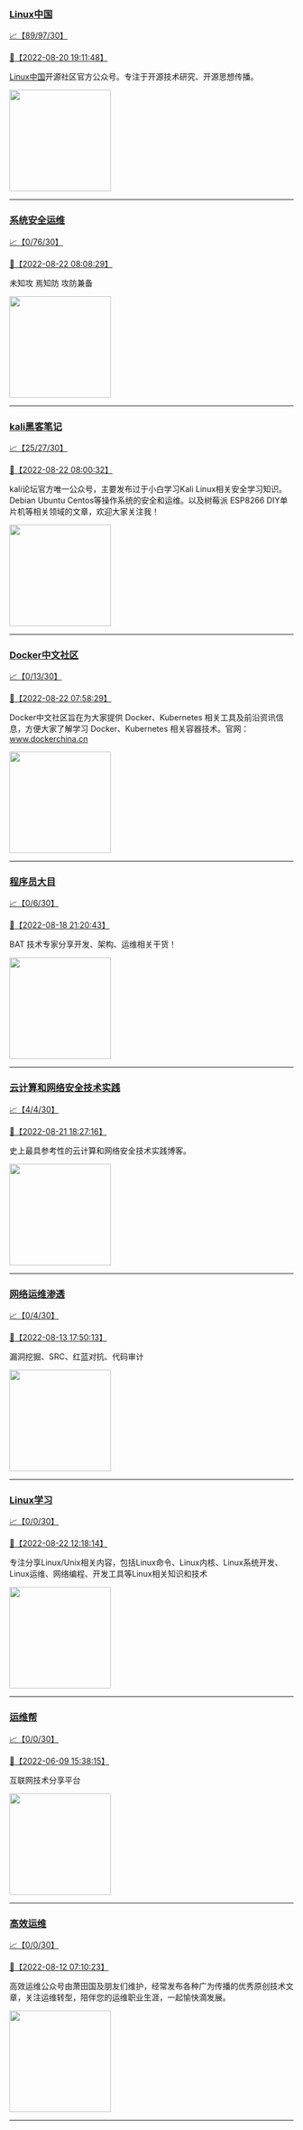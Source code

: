 
### [Linux中国](http://wechat.doonsec.com/wechat_echarts/?biz=MjM5NjQ4MjYwMQ==)

[:chart_with_upwards_trend:【89/97/30】](http://wechat.doonsec.com/wechat_echarts/?biz=MjM5NjQ4MjYwMQ==)

[:camera_flash:【2022-08-20 19:11:48】](https://mp.weixin.qq.com/s?__biz=MjM5NjQ4MjYwMQ==&mid=2664663243&idx=1&sn=dd213a492083ddfa73f647af812b13d1&chksm=bdcfb38d8ab83a9ba26f34d09db0fde091bdb43fd7ba0647e7693c1aae054e74135913b3ebe4&scene=27#wechat_redirect)

[Linux中国](https://linux.cn/)开源社区官方公众号。专注于开源技术研究、开源思想传播。

<img align="top" width="180" src="http://open.weixin.qq.com/qr/code?username=gh_52ef55f8adfd" alt="" />

---


### [系统安全运维](http://wechat.doonsec.com/wechat_echarts/?biz=Mzk0NjE0NDc5OQ==)

[:chart_with_upwards_trend:【0/76/30】](http://wechat.doonsec.com/wechat_echarts/?biz=Mzk0NjE0NDc5OQ==)

[:camera_flash:【2022-08-22 08:08:29】](https://mp.weixin.qq.com/s?__biz=Mzk0NjE0NDc5OQ==&mid=2247508346&idx=1&sn=d71a3c931a266193e4e7b9f27d26d460&chksm=c308720af47ffb1c0d0d8819d6a88de4c6ffabf565fcb97304b424d0b933471f74f1a08599c7&scene=27#wechat_redirect)

未知攻 焉知防 攻防兼备

<img align="top" width="180" src="http://open.weixin.qq.com/qr/code?username=gh_2c298b630170" alt="" />

---


### [kali黑客笔记](http://wechat.doonsec.com/wechat_echarts/?biz=MzkxMzIwNTY1OA==)

[:chart_with_upwards_trend:【25/27/30】](http://wechat.doonsec.com/wechat_echarts/?biz=MzkxMzIwNTY1OA==)

[:camera_flash:【2022-08-22 08:00:32】](https://mp.weixin.qq.com/s?__biz=MzkxMzIwNTY1OA==&mid=2247490571&idx=1&sn=b99a68333ad160197418b6428aa2fe90&chksm=c1006cfef677e5e821673b6522f4acd75c5783ba7e9305d7026bce91b5e637cb939105591edc&scene=27#wechat_redirect)

kali论坛官方唯一公众号，主要发布过于小白学习Kali Linux相关安全学习知识。Debian Ubuntu Centos等操作系统的安全和运维。以及树莓派 ESP8266 DIY单片机等相关领域的文章，欢迎大家关注我！

<img align="top" width="180" src="http://open.weixin.qq.com/qr/code?username=gh_fbcaf351ddc1" alt="" />

---


### [Docker中文社区](http://wechat.doonsec.com/wechat_echarts/?biz=MzI1NzI5NDM4Mw==)

[:chart_with_upwards_trend:【0/13/30】](http://wechat.doonsec.com/wechat_echarts/?biz=MzI1NzI5NDM4Mw==)

[:camera_flash:【2022-08-22 07:58:29】](https://mp.weixin.qq.com/s?__biz=MzI1NzI5NDM4Mw==&mid=2247492688&idx=1&sn=4de0f77dbb6a41192e8cac0c67dbce32&chksm=ea1b0d10dd6c8406e9fb39fc8704d0a4ae3081ac4a75233e6305b21b275ae9c5927aaa0335f0&scene=27#wechat_redirect)

Docker中文社区旨在为大家提供 Docker、Kubernetes 相关工具及前沿资讯信息，方便大家了解学习 Docker、Kubernetes 相关容器技术。官网：www.dockerchina.cn

<img align="top" width="180" src="http://open.weixin.qq.com/qr/code?username=gh_8620cb9f61a5" alt="" />

---


### [程序员大目](http://wechat.doonsec.com/wechat_echarts/?biz=MzI4ODQ3NjE2OA==)

[:chart_with_upwards_trend:【0/6/30】](http://wechat.doonsec.com/wechat_echarts/?biz=MzI4ODQ3NjE2OA==)

[:camera_flash:【2022-08-18 21:20:43】](https://mp.weixin.qq.com/s?__biz=MzI4ODQ3NjE2OA==&mid=2247499871&idx=1&sn=aa214dfb823a0dcb0cf73edbd6311277&chksm=ec3f5d38db48d42e479528fa7948198dbb761d0c676eee2206cf2dd9620be8d37698d11ff6c5&scene=27&key=42fda77b115ac87d8b428fad2e462fcd12d45b605d6ff0a7e0cfaa56fe53184d95927741bdee784f8758346e3879d4bc62d77fafb7ec1f14064143a4a2236f7c6ba6398c671bbe5e70d22712cedfd2243bd9c31c2bf7fbfa2ab7c3f44eaf3169940315c29680cc9a1d4b28f335df6c540eb06d4b45ed8d92c457bdc05ed2ddc4&ascene=15&uin=NTY2NTA4NjQ%3D&devicetype=Windows+10+x64&version=6307051f&lang=zh_CN&session_us=gh_c0e66757f805&exportkey=A2gXxvN%2Fwols%2Bx2uVKCa%2BV4%3D&acctmode=0&pass_ticket=nbAVwylOthGZ0VV%2BXAk71sC594v05R50saz1fCiEe9dZqpTTt1qZX%2FtDBPmcJ00P&wx_header=0&fontgear=2&scene=27#wechat_redirect)

BAT 技术专家分享开发、架构、运维相关干货！

<img align="top" width="180" src="http://open.weixin.qq.com/qr/code?username=gh_e6849e368b5f" alt="" />

---


### [云计算和网络安全技术实践](http://wechat.doonsec.com/wechat_echarts/?biz=MzA3MjM5MDc2Nw==)

[:chart_with_upwards_trend:【4/4/30】](http://wechat.doonsec.com/wechat_echarts/?biz=MzA3MjM5MDc2Nw==)

[:camera_flash:【2022-08-21 18:27:16】](https://mp.weixin.qq.com/s?__biz=MzA3MjM5MDc2Nw==&mid=2650747068&idx=1&sn=fb342eb152b91c1c06dfe68a8ed09c81&chksm=871491bcb06318aa1d8e56c8a786965ca9f32a72e4b6874fc995ce86ce65d77e5134c1f60e8f&scene=27#wechat_redirect)

史上最具参考性的云计算和网络安全技术实践博客。

<img align="top" width="180" src="http://open.weixin.qq.com/qr/code?username=gh_34d6b0cb5633" alt="" />

---


### [网络运维渗透](http://wechat.doonsec.com/wechat_echarts/?biz=MzA3MjMxODUwNg==)

[:chart_with_upwards_trend:【0/4/30】](http://wechat.doonsec.com/wechat_echarts/?biz=MzA3MjMxODUwNg==)

[:camera_flash:【2022-08-13 17:50:13】](https://mp.weixin.qq.com/s?__biz=MzA3MjMxODUwNg==&mid=2247485271&idx=1&sn=44e874fb8df962c365a921eb836c460f&chksm=9f216c12a856e504f9194623c3b3f672b994c7b098826755e5c4a2b38a82eda4bea3f1af692a&scene=27#wechat_redirect)

漏洞挖掘、SRC、红蓝对抗、代码审计

<img align="top" width="180" src="http://open.weixin.qq.com/qr/code?username=gh_304f5239b3b0" alt="" />

---


### [Linux学习](http://wechat.doonsec.com/wechat_echarts/?biz=MzI4MDEwNzAzNg==)

[:chart_with_upwards_trend:【0/0/30】](http://wechat.doonsec.com/wechat_echarts/?biz=MzI4MDEwNzAzNg==)

[:camera_flash:【2022-08-22 12:18:14】](https://mp.weixin.qq.com/s?__biz=MzI4MDEwNzAzNg==&mid=2649458167&idx=1&sn=675cf2e80322ed2017170e68e8f8d778&chksm=f3a2a484c4d52d9252f8a692b0b71374bb30e5ec6f6647052fabb1cf0d96553254d632f4130f&scene=27#wechat_redirect)

专注分享Linux/Unix相关内容，包括Linux命令、Linux内核、Linux系统开发、Linux运维、网络编程、开发工具等Linux相关知识和技术

<img align="top" width="180" src="http://open.weixin.qq.com/qr/code?username=gh_cb990d3ccd5f" alt="" />

---


### [运维帮](http://wechat.doonsec.com/wechat_echarts/?biz=MzA3MzYwNjQ3NA==)

[:chart_with_upwards_trend:【0/0/30】](http://wechat.doonsec.com/wechat_echarts/?biz=MzA3MzYwNjQ3NA==)

[:camera_flash:【2022-06-09 15:38:15】](https://mp.weixin.qq.com/s?__biz=MzA3MzYwNjQ3NA==&mid=2651301005&idx=1&sn=591c720a722d1091269049b822fa468b&chksm=84ff70a8b388f9beca2bbd95f4aa3fe7cb5fcb95b2b822a01b29b2a778b1a50d3ae19a0f9b3b&scene=27&key=3820ae6439ecdd67569d451dccff2df72725e4e22c34cf0a6ddd9a37045228bd9e958856d57127a3f0f2522acca0e50d1b9db03eea86dde0680fbf05e411e63a283bfecaed40196b0ed89737b29cc623c841187edc0bd2d4550f25978018b7b304803ce91e21d90c852d7aba839600f479f9b865321cb8c5435b0cd4edb5a8b0&ascene=15&uin=NTY2NTA4NjQ%3D&devicetype=Windows+Server+2016+x64&version=63060012&lang=zh_CN&session_us=gh_fc624022782d&exportkey=AxkXZwZaGn73CaYoM3ekAIk%3D&acctmode=0&pass_ticket=LY1K1kgm7M57xazR8DnzDx%2BiXiK1JFuyFgS5dcc8bbJqloaGfg67cPFCEdwYtoyz&wx_header=0&fontgear=2&scene=27#wechat_redirect)

互联网技术分享平台

<img align="top" width="180" src="http://open.weixin.qq.com/qr/code?username=gh_445a39329cd8" alt="" />

---


### [高效运维](http://wechat.doonsec.com/wechat_echarts/?biz=MzA4Nzg5Nzc5OA==)

[:chart_with_upwards_trend:【0/0/30】](http://wechat.doonsec.com/wechat_echarts/?biz=MzA4Nzg5Nzc5OA==)

[:camera_flash:【2022-08-12 07:10:23】](https://mp.weixin.qq.com/s?__biz=MzA4Nzg5Nzc5OA==&mid=2651721600&idx=1&sn=ccabc98c739aa1c7ef36e9f252225ca8&chksm=8bc8cc29bcbf453f18498cd6dd519c280db7d4fd0d40c87c3237d8315185a520b2eb4329604d&scene=27#wechat_redirect)

高效运维公众号由萧田国及朋友们维护，经常发布各种广为传播的优秀原创技术文章，关注运维转型，陪伴您的运维职业生涯，一起愉快滴发展。

<img align="top" width="180" src="http://open.weixin.qq.com/qr/code?username=gh_0fdeda7cb50a" alt="" />

---

